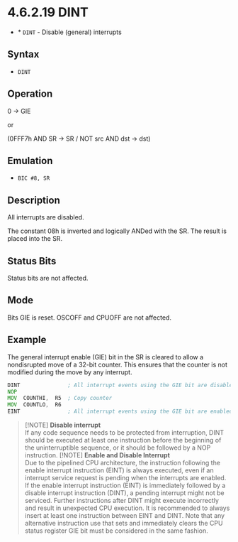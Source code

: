 # 4.6.2.19 DINT

- \* `DINT` - Disable (general) interrupts

## Syntax

- `DINT`

## Operation

0 → GIE

or

(0FFF7h AND SR → SR / NOT src AND dst → dst)

## Emulation

- `BIC #8, SR`

## Description

All interrupts are disabled.

The constant 08h is inverted and logically ANDed with the SR. The result is placed into the SR.

## Status Bits

Status bits are not affected.

## Mode

Bits GIE is reset. OSCOFF and CPUOFF are not affected.

## Example

The general interrupt enable (GIE) bit in the SR is cleared to allow a nondisrupted move of a
32-bit counter. This ensures that the counter is not modified during the move by any interrupt.

```asm
DINT               ; All interrupt events using the GIE bit are disabled
NOP
MOV  COUNTHI,  R5  ; Copy counter
MOV  COUNTLO,  R6
EINT               ; All interrupt events using the GIE bit are enabled
```

> [!NOTE] **Disable interrupt**
> <br>
> If any code sequence needs to be protected from interruption,
> DINT should be executed at least one instruction before the beginning of the uninterruptible sequence,
> or it should be followed by a NOP instruction.
> [!NOTE] **Enable and Disable Interrupt**
> <br>
> Due to the pipelined CPU architecture,
> the instruction following the enable interrupt instruction (EINT) is always executed,
> even if an interrupt service request is pending when the interrupts are enabled.
> <br>
> If the enable interrupt instruction (EINT) is immediately followed by a disable interrupt instruction (DINT),
> a pending interrupt might not be serviced. Further instructions after DINT might execute
> incorrectly and result in unexpected CPU execution. It is recommended to always insert at least
> one instruction between EINT and DINT. Note that any alternative instruction use that sets and
> immediately clears the CPU status register GIE bit must be considered in the same fashion.
